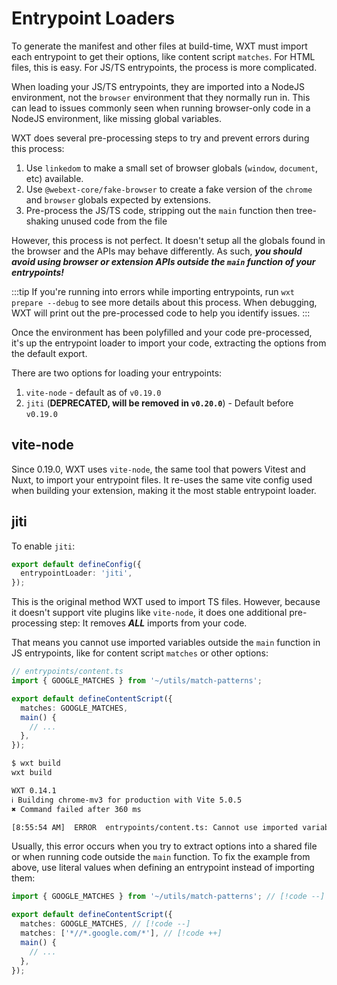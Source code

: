 # Entrypoint Loaders

To generate the manifest and other files at build-time, WXT must import each entrypoint to get their options, like content script `matches`. For HTML files, this is easy. For JS/TS entrypoints, the process is more complicated.

When loading your JS/TS entrypoints, they are imported into a NodeJS environment, not the `browser` environment that they normally run in. This can lead to issues commonly seen when running browser-only code in a NodeJS environment, like missing global variables.

WXT does several pre-processing steps to try and prevent errors during this process:

1. Use `linkedom` to make a small set of browser globals (`window`, `document`, etc) available.
2. Use `@webext-core/fake-browser` to create a fake version of the `chrome` and `browser` globals expected by extensions.
3. Pre-process the JS/TS code, stripping out the `main` function then tree-shaking unused code from the file

However, this process is not perfect. It doesn't setup all the globals found in the browser and the APIs may behave differently. As such, **_you should avoid using browser or extension APIs outside the `main` function of your entrypoints!_**

:::tip
If you're running into errors while importing entrypoints, run `wxt prepare --debug` to see more details about this process. When debugging, WXT will print out the pre-processed code to help you identify issues.
:::

Once the environment has been polyfilled and your code pre-processed, it's up the entrypoint loader to import your code, extracting the options from the default export.

There are two options for loading your entrypoints:

1. `vite-node` - default as of `v0.19.0`
2. `jiti` (**DEPRECATED, will be removed in `v0.20.0`**) - Default before `v0.19.0`

## vite-node

Since 0.19.0, WXT uses `vite-node`, the same tool that powers Vitest and Nuxt, to import your entrypoint files. It re-uses the same vite config used when building your extension, making it the most stable entrypoint loader.

## jiti

To enable `jiti`:

```ts
export default defineConfig({
  entrypointLoader: 'jiti',
});
```

This is the original method WXT used to import TS files. However, because it doesn't support vite plugins like `vite-node`, it does one additional pre-processing step: It removes **_ALL_** imports from your code.

That means you cannot use imported variables outside the `main` function in JS entrypoints, like for content script `matches` or other options:

```ts
// entrypoints/content.ts
import { GOOGLE_MATCHES } from '~/utils/match-patterns';

export default defineContentScript({
  matches: GOOGLE_MATCHES,
  main() {
    // ...
  },
});
```

```sh
$ wxt build
wxt build

WXT 0.14.1
ℹ Building chrome-mv3 for production with Vite 5.0.5
✖ Command failed after 360 ms

[8:55:54 AM]  ERROR  entrypoints/content.ts: Cannot use imported variable "GOOGLE_MATCHES" before main function.
```

Usually, this error occurs when you try to extract options into a shared file or when running code outside the `main` function. To fix the example from above, use literal values when defining an entrypoint instead of importing them:

```ts
import { GOOGLE_MATCHES } from '~/utils/match-patterns'; // [!code --]

export default defineContentScript({
  matches: GOOGLE_MATCHES, // [!code --]
  matches: ['*//*.google.com/*'], // [!code ++]
  main() {
    // ...
  },
});
```
